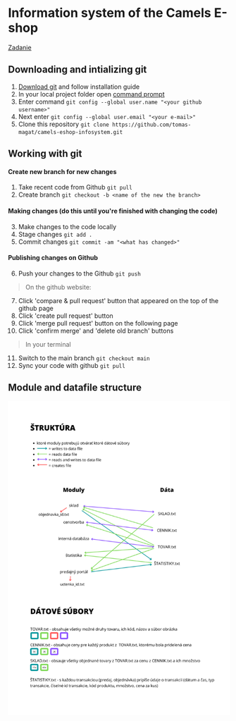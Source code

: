 # Information system of the Camels E-shop

[Zadanie](assets/zadanie.pdf)

## Downloading and intializing git

1. [Download git](https://git-scm.com/) and follow installation guide
2. In your local project folder open [command prompt](https://www.youtube.com/watch?v=bgSSJQolR0E)
3. Enter command `git config --global user.name "<your github username>"`
4. Next enter `git config --global user.email "<your e-mail>"`
5. Clone this repository `git clone https://github.com/tomas-magat/camels-eshop-infosystem.git`
 
## Working with git

#### Create new branch for new changes
1. Take recent code from Github `git pull`
2. Create branch `git checkout -b <name of the new the branch>`

#### Making changes (do this until you're finished with changing the code)
3. Make changes to the code locally
4. Stage changes `git add .`
5. Commit changes `git commit -am "<what has changed>"`

#### Publishing changes on Github
6. Push your changes to the Github `git push`
> On the github website:
7. Click 'compare & pull request' button that appeared on the top of the github page
8. Click 'create pull request' button
9. Click 'merge pull request' button on the following page
10. Click 'confirm merge' and 'delete old branch' buttons
> In your terminal
11. Switch to the main branch `git checkout main`
12. Sync your code with github `git pull`


## Module and datafile structure 

![](assets/STRUCTURE_2.png)
